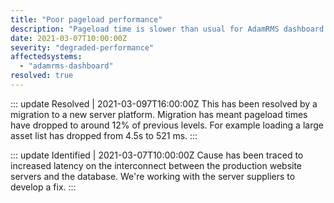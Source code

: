 ```yaml
---
title: "Poor pageload performance"
description: "Pageload time is slower than usual for AdamRMS dashboard users"
date: 2021-03-07T10:00:00Z
severity: "degraded-performance"
affectedsystems:
  - "adamrms-dashboard"
resolved: true
---
```


::: update Resolved | 2021-03-097T16:00:00Z
This has been resolved by a migration to a new server platform. Migration has meant pageload times have dropped to around 12% of previous levels. For example loading a large asset list has dropped from 4.5s to 521 ms. 
:::


::: update Identified | 2021-03-07T10:00:00Z
Cause has been traced to increased latency on the interconnect between the production website servers and the database. We're working with the server suppliers to develop a fix. 
:::
